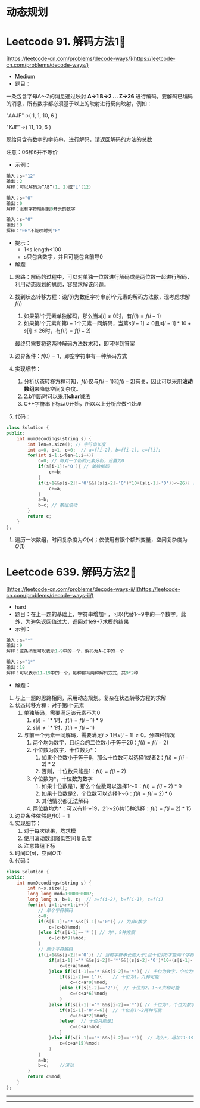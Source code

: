 # 动态规划

# Leetcode 91. 解码方法1⃣️

[https://leetcode-cn.com/problems/decode-ways/](https://leetcode-cn.com/problems/decode-ways/)

- Medium
- 题目：

一条包含字母A～Z的消息通过映射 **A→1 B→2 ... Z→26** 进行编码。要解码已编码的消息，所有数字都必须基于以上的映射进行反向映射，例如：

"AAJF"→( 1, 1, 10, 6 )

"KJF"→( 11, 10, 6 )

现给只含有数字的字符串，进行解码，请返回解码的方法的总数

注意：06和6并不等价

- 示例：

```cpp
输入：s="12"
输出：2
解释：可以解码为“AB”(1, 2)或"L"(12)

输入：s="0"
输出：0
解释：没有字符映射到0开头的数字

输入：s="0"
输出：0
解释："06"不能映射到"F"
```

- 提示：
    - 1≤s.length≤100
    - s只包含数字，并且可能包含前导0
- 解题
1. 思路：解码的过程中，可以对单独一位数进行解码或是两位数一起进行解码，利用动态规划的思想，容易求解该问题。
2. 找到状态转移方程：设$f(i)$为数组字符串前$i$个元素的解码方法数，现考虑求解$f(i)$
    1. 如果第$i$个元素单独解码，那么当$s[i]≠0$时，有$f(i)=f(i-1)$
    2. 如果第$i$个元素和第$i-1$个元素一同解码，当第$s[i-1]≠0$且$s[i-1]*10+s[i]≤26$时，有$f(i)=f(i-2)$

    最终只需要将这两种解码方法数求和，即可得到答案

3. 边界条件：$f(0)=1$，即空字符串有一种解码方式
4. 实现细节：
    1. 分析状态转移方程可知，$f(i)$仅与$f(i-1)$和$f(i-2)$有关，因此可以采用**滚动数组**来降低空间复杂度。
    2. 2.b判断时可以采用**char**减法
    3. C++字符串下标从0开始，所以以上分析应做-1处理
5. 代码：

```cpp
class Solution {
public:
    int numDecodings(string s) {
        int len=s.size(); // 字符串长度
        int a=0, b=1, c=0;  // a=f[i-2], b=f[i-1], c=f[i];
        for(int i=1;i<len+1;i++){
            c=0; // 每对一个新的元素分析，设置为0
            if(s[i-1]!='0'){ // 单独解码
                c+=b;
            }
            if(i>1&&s[i-2]!='0'&&((s[i-2]-'0')*10+(s[i-1]-'0'))<=26){ // 与前一个元素组合解码
                c+=a;
            }
            a=b;
            b=c; // 数组滚动
        }
        return c;
    }
};
```

1. 遍历一次数组，时间复杂度为$O(n)$；仅使用有限个额外变量，空间复杂度为$O(1)$

# Leetcode 639. 解码方法2⃣️

[https://leetcode-cn.com/problems/decode-ways-ii/](https://leetcode-cn.com/problems/decode-ways-ii/)

- hard
- 题目：在上一题的基础上，字符串增加`*` ，可以代替1～9中的一个数字。此外，为避免返回值过大，返回对1e9+7求模的结果
- 示例：

```cpp
输入：s="*"
输出：9
解释：这条消息可以表示1~9中的一个，解码为A~I中的一个

输入：s="1*"
输出：18
解释：可以表示11~19中的一个，每种都有两种解码方式，共9*2种
```

- 解题：
1. 与上一题的思路相同，采用动态规划。复杂在状态转移方程的求解
2. 状态转移方程：对于第i个元素
    1. 单独解码，需要满足该元素不为0
        1. $s[i]='*'$时，$f(i)=f(i-1)*9$
        2. $s[i]≠'*'$时，$f(i)=f(i-1)$
    2. 与前一个元素一同解码，需要满足$i>1$且$s[i-1]≠0$。分四种情况
        1. 两个均为数字，且组合的二位数小于等于26：$f(i)=f(i-2)$
        2. 个位数为数字，十位数为*：
            1. 如果个位数小于等于6，那么十位数可以选择1或者2：$f(i)=f(i-2)*2$
            2. 否则，十位数只能是1：$f(i)=f(i-2)$
        3. 个位数为*，十位数为数字
            1. 如果十位数是1，那么个位数可以选择1～9：$f(i)=f(i-2)*9$
            2. 如果十位数是2，个位数可以选择1～6：$f(i)=f(i-2)*6$
            3. 其他情况都无法解码
        4. 两位数均为*：可以有11～19，21～26共15种选择：$f(i)=f(i-2)*15$
3. 边界条件依然是$f(0)=1$
4. 实现细节：
    1. 对于每次结果，均求模
    2. 使用滚动数组降低空间复杂度
    3. 注意数组下标
5. 时间$O(n)$，空间$O(1)$
6. 代码：

```cpp
class Solution {
public:
    int numDecodings(string s) {
        int n=s.size();
        long long mod=1000000007;
        long long a, b=1, c;  // a=f(i-2), b=f(i-1), c=f(i)
        for(int i=1;i<n+1;i++){
            // 单个字符解码
            c=0;
            if(s[i-1]!='*'&&s[i-1]!='0'){ // 为非0数字
                c=(c+b)%mod;
            }else if(s[i-1]=='*'){ // 为*，9种方案
                c=(c+b*9)%mod;
            }
            // 两个字符解码
            if(i>1&&s[i-2]!='0'){ // 当前字符串长度大于1且十位非0才能两个字符解码
                if(s[i-1]!='*'&&s[i-2]!='*'&&((s[i-2]-'0')*10+(s[i-1]-'0')<=26)){ // 均为数字
                    c=(c+a)%mod;
                }else if(s[i-1]=='*'&&s[i-2]!='*'){ // 十位为数字，个位为*
                    if(s[i-2]=='1'){    // 十位为1，九种可能
                        c=(c+a*9)%mod;
                    }else if(s[i-2]=='2'){  // 十位为2，1～6六种可能
                        c=(c+a*6)%mod;
                    }
                }else if(s[i-1]!='*'&&s[i-2]=='*'){ // 十位为*，个位为数字
                    if(s[i-1]-'0'<=6){  // 十位有1～2两种可能
                        c=(c+a*2)%mod;
                    }else{  // 十位只能是1
                        c=(c+a)%mod;
                    }
                }else if(s[i-1]=='*'&&s[i-2]=='*'){  // 均为*，增加11~19,21~26共15种（*不能代替0）
                    c=(c+a*15)%mod;
                }
            }
            a=b;
            b=c;    //滚动
        }
        return c%mod;
    }
};
```

---

---